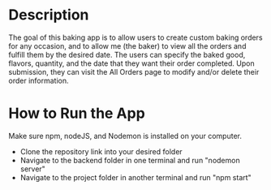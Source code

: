 # **Description**
The goal of this baking app is to allow users to create custom baking orders for any occasion, and to allow me (the baker) to view all the orders and fulfill them by the desired date. The users can specify the baked good, flavors, quantity, and the date that they want their order completed.
Upon submission, they can visit the All Orders page to modify and/or delete their order information. 

# **How to Run the App**
Make sure npm, nodeJS, and Nodemon is installed on your computer. 
- Clone the repository link into your desired folder
- Navigate to the backend folder in one terminal and run "nodemon server"
- Navigate to the project folder in another terminal and run "npm start"
